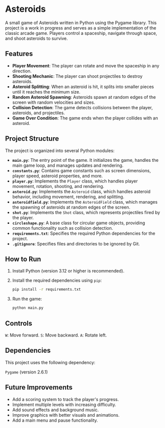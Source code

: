 # Asteroids

A small game of Asteroids written in Python using the Pygame library. This project is a work in progress and serves as a simple implementation of the classic arcade game. Players control a spaceship, navigate through space, and shoot asteroids to survive.

## Features

- **Player Movement**: The player can rotate and move the spaceship in any direction.
- **Shooting Mechanic**: The player can shoot projectiles to destroy asteroids.
- **Asteroid Splitting**: When an asteroid is hit, it splits into smaller pieces until it reaches the minimum size.
- **Random Asteroid Spawning**: Asteroids spawn at random edges of the screen with random velocities and sizes.
- **Collision Detection**: The game detects collisions between the player, asteroids, and projectiles.
- **Game Over Condition**: The game ends when the player collides with an asteroid.

## Project Structure

The project is organized into several Python modules:

- **`main.py`**: The entry point of the game. It initializes the game, handles the main game loop, and manages updates and rendering.
- **`constants.py`**: Contains game constants such as screen dimensions, player speed, asteroid properties, and more.
- **`player.py`**: Implements the `Player` class, which handles player movement, rotation, shooting, and rendering.
- **`asteroid.py`**: Implements the `Asteroid` class, which handles asteroid behavior, including movement, rendering, and splitting.
- **`asteroidfield.py`**: Implements the `AsteroidField` class, which manages the spawning of asteroids at random edges of the screen.
- **`shot.py`**: Implements the `Shot` class, which represents projectiles fired by the player.
- **`circleshape.py`**: A base class for circular game objects, providing common functionality such as collision detection.
- **`requirements.txt`**: Specifies the required Python dependencies for the project.
- **`.gitignore`**: Specifies files and directories to be ignored by Git.

## How to Run

1. Install Python (version 3.12 or higher is recommended).
2. Install the required dependencies using `pip`:

   ```bash
   pip install -r requirements.txt
   ```

3. Run the game:

   ```bash
   python main.py
   ```

## Controls

`W`: Move forward.
`S`: Move backward.
`A`: Rotate left.

## Dependencies

This project uses the following dependency:

`Pygame` (version 2.6.1)

## Future Improvements

- Add a scoring system to track the player's progress.
- Implement multiple levels with increasing difficulty.
- Add sound effects and background music.
- Improve graphics with better visuals and animations.
- Add a main menu and pause functionality.
